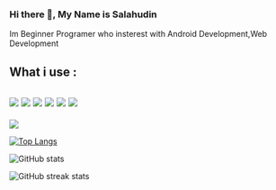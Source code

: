 ### Hi there 👋, My Name is Salahudin
Im Beginner Programer who insterest with Android Development,Web Development
<br>

What i use : 
--
<img src="https://img.shields.io/badge/Xampp-F37623?style=for-the-badge&logo=xampp&logoColor=white"></img> <img src="https://img.shields.io/badge/Android_Studio-3DDC84?style=for-the-badge&logo=android-studio&logoColor=white"> </img><img src="https://img.shields.io/badge/VSCode-0078D4?style=for-the-badge&logo=visual%20studio%20code&logoColor=white"></img> <img src="https://img.shields.io/badge/Arch_Linux-1793D1?style=for-the-badge&logo=arch-linux&logoColor=white"></img> <img src="https://img.shields.io/badge/Windows-0078D6?style=for-the-badge&logo=windows&logoColor=white"></img> <img src="https://img.shields.io/badge/MySQL-005C84?style=for-the-badge&logo=mysql&logoColor=white"></img>
--


![](http://github-profile-summary-cards.vercel.app/api/cards/stats?username=Salahudin-cloud&theme=dracula)

[![Top Langs](https://github-readme-stats.vercel.app/api/top-langs/?username=Salahudin-cloud&theme=dracula&layout=compact)](https://github.com/anuraghazra/github-readme-stats) 

![GitHub stats](https://github-readme-stats.vercel.app/api?username=Salahudin-cloud&show_icons=true&count_private=true&theme=dracula)

![GitHub streak stats](https://github-readme-streak-stats.herokuapp.com/?user=Salahudin-cloud&theme=dracula) 
 
